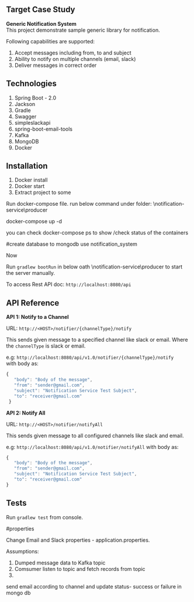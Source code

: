 ## Target Case Study

**Generic Notification System**   
This project demonstrate sample generic library for notification.

Following capabilities are supported:

1. Accept messages including from, to and subject
2. Ability to notify on multiple channels (email, slack)
3. Deliver messages in correct order

## Technologies

1. Spring Boot - 2.0
2. Jackson
3. Gradle
4. Swagger
5. simpleslackapi
6. spring-boot-email-tools
7. Kafka
8. MongoDB
9. Docker

## Installation

1) Docker install
2) Docker start
3) Extract project to some <path>

Run docker-compose file. run below command under folder: <path>\notification-service\producer

docker-compose up -d

you can check docker-compose ps to show /check status of the containers

#create database to mongodb
use notification_system

Now

Run `gradlew bootRun` in below oath 
<path>\notification-service\producer
to start the server manually.

To access Rest API doc: `http://localhost:8080/api`

## API Reference

**API 1: Notify to a Channel**

URL: `http://<HOST>/notifier/{channelType}/notify`

This sends given message to a specified channel like slack or email.
Where the `channelType` is slack or email.

e.g: `http://localhost:8080/api/v1.0/notifier/{channelType}/notify`   
with body as:
```javascript 
{  
   "body": "Body of the message",  
   "from": "sender@gmail.com",  
   "subject": "Notification Service Test Subject",  
   "to": "receiver@gmail.com"  
 }
```

**API 2: Notify All**

URL: `http://<HOST>/notifier/notifyAll`

This sends given message to all configured channels like slack and email.

e.g: `http://localhost:8080/api/v1.0/notifier/notifyAll`
with body as: 
```javascript 
{  
   "body": "Body of the message",  
   "from": "sender@gmail.com",  
   "subject": "Notification Service Test Subject",  
   "to": "receiver@gmail.com"  
}
```
 
## Tests

Run `gradlew test` from console.

#properties

Change Email and Slack properties - application.properties.

Assumptions:

1) Dumped message data to Kafka topic
2) Comsumer listen to topic and fetch records from topic 
3)
 send email according to channel and update status- success or failure in mongo db


